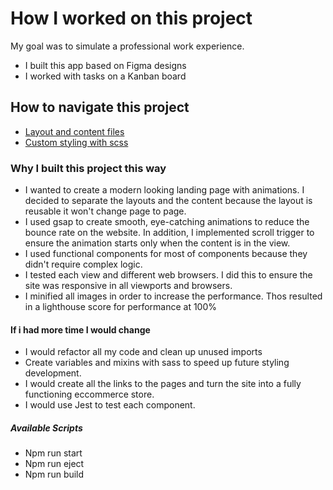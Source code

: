 # How I worked on this project
My goal was to simulate a professional work experience.
* I built this app based on Figma designs
* I worked with tasks on a Kanban board
## How to navigate this project
* [Layout and content files](../../tree/main/src/assets/js/components)
* [Custom styling with scss](../../tree/main/src/assets/scss)
  
### Why I built this project this way 
* I wanted to create a modern looking landing page with animations. I decided to separate the layouts and the content because the layout is reusable it won't change page to page. 
* I used gsap to create smooth, eye-catching animations to reduce the bounce rate on the website. In addition, I implemented scroll trigger to ensure the animation starts only when the content is in the view.
* I used functional components for most of components because they didn't require complex logic. 
* I tested each view and different web browsers. I did this to ensure the site was responsive in all viewports and browsers.
* I minified all images in order to increase the performance. Thos resulted in a lighthouse score for performance at 100%
#### If i had more time I would change
* I would refactor all my code and clean up unused imports
* Create variables and mixins with sass to speed up future styling development.
* I would create all the links to the pages and turn the site into a fully functioning eccommerce store. 
* I would use Jest to test each component. 

##### Available Scripts
* Npm run start
* Npm run eject
* Npm run build
